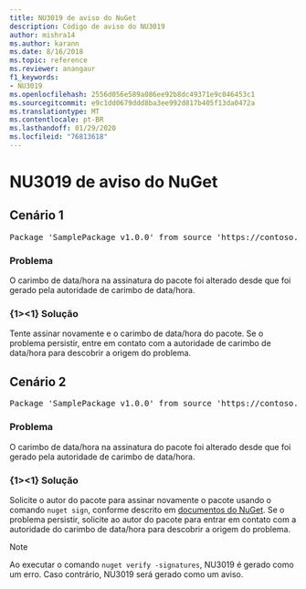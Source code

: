 ```yaml
---
title: NU3019 de aviso do NuGet
description: Código de aviso do NU3019
author: mishra14
ms.author: karann
ms.date: 8/16/2018
ms.topic: reference
ms.reviewer: anangaur
f1_keywords:
- NU3019
ms.openlocfilehash: 2556d056e589a086ee92b8dc49371e9c046453c1
ms.sourcegitcommit: e9c1dd0679ddd8ba3ee992d817b405f13da0472a
ms.translationtype: MT
ms.contentlocale: pt-BR
ms.lasthandoff: 01/29/2020
ms.locfileid: "76813618"
---
```

# <a name="nuget-warning-nu3019"></a>NU3019 de aviso do NuGet

## <a name="scenario-1"></a>Cenário 1

<pre>Package 'SamplePackage v1.0.0' from source 'https://contoso.com/index.json': The timestamp integrity check failed.</pre>

### <a name="issue"></a>Problema

O carimbo de data/hora na assinatura do pacote foi alterado desde que foi gerado pela autoridade de carimbo de data/hora.


### <a name="solution"></a>{1&gt;&lt;1} Solução

Tente assinar novamente e o carimbo de data/hora do pacote. Se o problema persistir, entre em contato com a autoridade de carimbo de data/hora para descobrir a origem do problema.



## <a name="scenario-2"></a>Cenário 2

<pre>Package 'SamplePackage v1.0.0' from source 'https://contoso.com/index.json': The primary signature's timestamp integrity check failed.</pre>

### <a name="issue"></a>Problema

O carimbo de data/hora na assinatura do pacote foi alterado desde que foi gerado pela autoridade de carimbo de data/hora.


### <a name="solution"></a>{1&gt;&lt;1} Solução

Solicite o autor do pacote para assinar novamente o pacote usando o comando `nuget sign`, conforme descrito em [documentos do NuGet](../../create-packages/sign-a-package.md). Se o problema persistir, solicite ao autor do pacote para entrar em contato com a autoridade do carimbo de data/hora para descobrir a origem do problema.


> [!Note]
> Ao executar o comando `nuget verify -signatures`, NU3019 é gerado como um erro. Caso contrário, NU3019 será gerado como um aviso.
